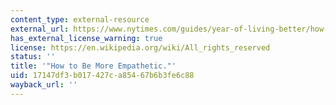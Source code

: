 ```yaml
---
content_type: external-resource
external_url: https://www.nytimes.com/guides/year-of-living-better/how-to-be-more-empathetic
has_external_license_warning: true
license: https://en.wikipedia.org/wiki/All_rights_reserved
status: ''
title: '"How to Be More Empathetic."'
uid: 17147df3-b017-427c-a854-67b6b3fe6c88
wayback_url: ''
---
```

